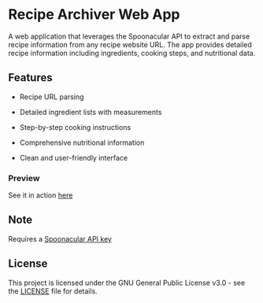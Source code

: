 # Recipe Archiver Web App

A web application that leverages the Spoonacular API to extract and parse recipe information from any recipe website URL. The app provides detailed recipe information including ingredients, cooking steps, and nutritional data.

## Features

* Recipe URL parsing

* Detailed ingredient lists with measurements

* Step-by-step cooking instructions

* Comprehensive nutritional information

* Clean and user-friendly interface

### Preview

See it in action [here](https://recipes.clintonradio.com/)

## Note

Requires a [Spoonacular API key](https://spoonacular.com/food-api/pricing)

## License

This project is licensed under the GNU General Public License v3.0 - see the [LICENSE](https://github.com/dan-hollis/recipe-archiver/blob/main/LICENSE) file for details.
